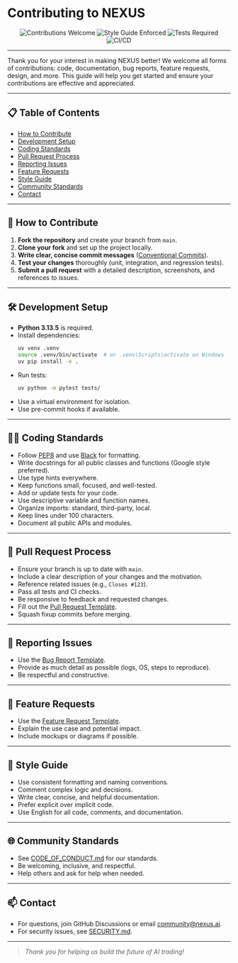# Contributing to NEXUS

<p align="center">
  <img src="https://img.shields.io/badge/contributions-welcome-brightgreen" alt="Contributions Welcome" />
  <img src="https://img.shields.io/badge/style-guide-enforced-blue" alt="Style Guide Enforced" />
  <img src="https://img.shields.io/badge/tests-required-important" alt="Tests Required" />
  <img src="https://img.shields.io/badge/ci%2Fcd-github%20actions-blueviolet" alt="CI/CD" />
</p>

---

Thank you for your interest in making NEXUS better! We welcome all forms of contributions: code, documentation, bug reports, feature requests, design, and more. This guide will help you get started and ensure your contributions are effective and appreciated.

---

## 📋 Table of Contents
- [How to Contribute](#how-to-contribute)
- [Development Setup](#development-setup)
- [Coding Standards](#coding-standards)
- [Pull Request Process](#pull-request-process)
- [Reporting Issues](#reporting-issues)
- [Feature Requests](#feature-requests)
- [Style Guide](#style-guide)
- [Community Standards](#community-standards)
- [Contact](#contact)

---

## 🚦 How to Contribute

1. **Fork the repository** and create your branch from `main`.
2. **Clone your fork** and set up the project locally.
3. **Write clear, concise commit messages** ([Conventional Commits](https://www.conventionalcommits.org/)).
4. **Test your changes** thoroughly (unit, integration, and regression tests).
5. **Submit a pull request** with a detailed description, screenshots, and references to issues.

---

## 🛠️ Development Setup

- **Python 3.13.5** is required.
- Install dependencies:
  ```bash
  uv venv .venv
  source .venv/bin/activate  # or .venv\Scripts\activate on Windows
  uv pip install -e .
  ```
- Run tests:
  ```bash
  uv python -m pytest tests/
  ```
- Use a virtual environment for isolation.
- Use pre-commit hooks if available.

---

## 👩‍💻 Coding Standards

- Follow [PEP8](https://www.python.org/dev/peps/pep-0008/) and use [Black](https://black.readthedocs.io/) for formatting.
- Write docstrings for all public classes and functions (Google style preferred).
- Use type hints everywhere.
- Keep functions small, focused, and well-tested.
- Add or update tests for your code.
- Use descriptive variable and function names.
- Organize imports: standard, third-party, local.
- Keep lines under 100 characters.
- Document all public APIs and modules.

---

## 📝 Pull Request Process

- Ensure your branch is up to date with `main`.
- Include a clear description of your changes and the motivation.
- Reference related issues (e.g., `Closes #123`).
- Pass all tests and CI checks.
- Be responsive to feedback and requested changes.
- Fill out the [Pull Request Template](.github/PULL_REQUEST_TEMPLATE.md).
- Squash fixup commits before merging.

---

## 🐞 Reporting Issues

- Use the [Bug Report Template](.github/ISSUE_TEMPLATE/bug_report.md).
- Provide as much detail as possible (logs, OS, steps to reproduce).
- Be respectful and constructive.

---

## 🚀 Feature Requests

- Use the [Feature Request Template](.github/ISSUE_TEMPLATE/feature_request.md).
- Explain the use case and potential impact.
- Include mockups or diagrams if possible.

---

## 🎨 Style Guide

- Use consistent formatting and naming conventions.
- Comment complex logic and decisions.
- Write clear, concise, and helpful documentation.
- Prefer explicit over implicit code.
- Use English for all code, comments, and documentation.

---

## 🌐 Community Standards

- See [CODE_OF_CONDUCT.md](CODE_OF_CONDUCT.md) for our standards.
- Be welcoming, inclusive, and respectful.
- Help others and ask for help when needed.

---

## 📫 Contact

- For questions, join GitHub Discussions or email <community@nexus.ai>.
- For security issues, see [SECURITY.md](SECURITY.md).

---

> _Thank you for helping us build the future of AI trading!_
